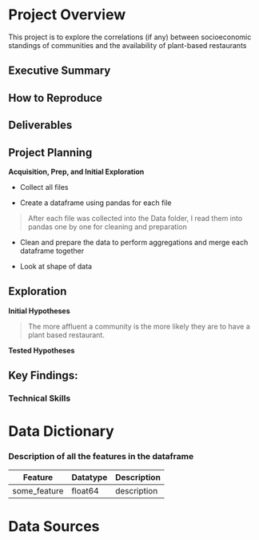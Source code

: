 # Project Overview

This project is to explore the correlations (if any) between socioeconomic standings of communities and the availability of plant-based restaurants

## Executive Summary

## How to Reproduce

## Deliverables

## Project Planning

**Acquisition, Prep, and Initial Exploration**
- Collect all files

- Create a dataframe using pandas for each file
> After each file was collected into the Data folder, I read them into pandas one by one for cleaning and preparation

- Clean and prepare the data to perform aggregations and merge each dataframe together

- Look at shape of data

## Exploration

**Initial Hypotheses**

> The more affluent a community is the more likely they are to have a plant based restaurant.

**Tested Hypotheses**

## Key Findings:

### Technical Skills

# Data Dictionary
### Description of all the features in the dataframe
| Feature                            | Datatype | Description                                                                                                                        |
|------------------------------------|----------|------------------------------------------------------------------------------------------------------------------------------------|
| some_feature                     | float64  | description                                                                       |

# Data Sources